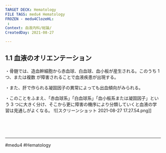 ```yaml
---
TARGET DECK: Hematology
FILE TAGS: medu4 Hematology
FROZEN - medu4ClozeHL:
 : 
Context: 血液内科/総論/
CreatedDay: 2021-08-27

---
```


## 1.1 血液のオリエンテーション

・骨髄では、造血幹細胞から赤血球、白血球、血小板が産生される。このうち 1 つ、または複数 が障害されることで血液疾患が出現する。

・また、肝で作られる凝固因子の異常によっても出血傾向がみられる。

・このことをふまえ、「赤血球系」「白血球系」「血小板系または凝固因子」という 3 つに大きく分け、そこから更に障害の機序により分類していくと血液の学習は見通しがよくなる。
![[スクリーンショット 2021-08-27 17.27.54.png]]



<br><br><br>

---
#medu4 #Hematology 
